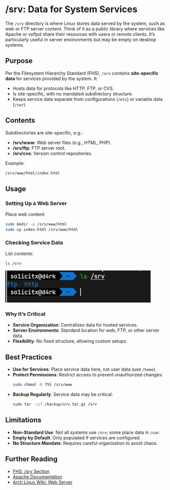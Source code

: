 # /srv: Data for System Services

The `/srv` directory is where Linux stores data served by the system, such as web or FTP server content. Think of it as a public library where services like Apache or vsftpd share their resources with users or remote clients. It’s particularly useful in server environments but may be empty on desktop systems.

## Purpose

Per the Filesystem Hierarchy Standard (FHS), `/srv` contains **site-specific data** for services provided by the system. It:
- Hosts data for protocols like HTTP, FTP, or CVS.
- Is site-specific, with no mandated subdirectory structure.
- Keeps service data separate from configurations (`/etc`) or variable data (`/var`).

## Contents

Subdirectories are site-specific, e.g.:
- **/srv/www**: Web server files (e.g., HTML, PHP).
- **/srv/ftp**: FTP server root.
- **/srv/cvs**: Version control repositories.

Example:
```bash
/srv/www/html/index.html
```

## Usage

### Setting Up a Web Server
Place web content:
```bash
sudo mkdir -p /srv/www/html
sudo cp index.html /srv/www/html
```

### Checking Service Data
List contents:
```bash
ls /srv
```
![run](../screenshots/27.png)

### Why It’s Critical
- **Service Organization**: Centralizes data for hosted services.
- **Server Environments**: Standard location for web, FTP, or other server data.
- **Flexibility**: No fixed structure, allowing custom setups.

## Best Practices
- **Use for Services**: Place service data here, not user data (use `/home`).
- **Protect Permissions**: Restrict access to prevent unauthorized changes:
  ```bash
  sudo chmod -R 755 /srv/www
  ```
- **Backup Regularly**: Service data may be critical:
  ```bash
  sudo tar -czf /backup/srv.tar.gz /srv
  ```

## Limitations
- **Non-Standard Use**: Not all systems use `/srv`; some place data in `/var`.
- **Empty by Default**: Only populated if services are configured.
- **No Structure Mandate**: Requires careful organization to avoid chaos.

## Further Reading
- [FHS: /srv Section](http://www.pathname.com/fhs/)
- [Apache Documentation](https://httpd.apache.org/docs/)
- [Arch Linux Wiki: Web Server](https://wiki.archlinux.org/title/Web_server)


